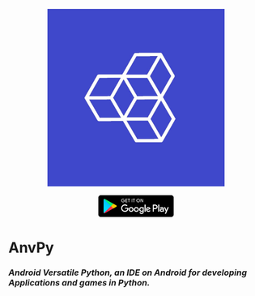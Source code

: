 <p align="center">
  <img src="https://github.com/techAnvPy/AnvPy/blob/main/icon.jpg?raw=true" width="350" title="hover text">
  
</p>
<p align="center">
  <img src="https://github.com/techAnvPy/AnvPy/blob/main/play.png?raw=true" width="150" title="hover text">
</p>

# AnvPy
### *Android Versatile Python, an IDE on Android for developing Applications and games in Python.*
